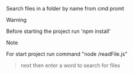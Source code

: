 Search files in a folder by name from cmd promt

> [!WARNING]
> Before starting the project run 'npm install'

> [!NOTE]
> For start project run command "node /readFile.js"

> next then enter a word to search for files
